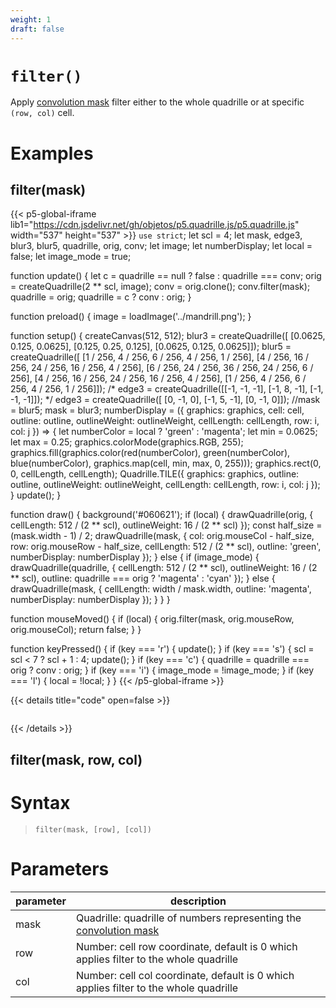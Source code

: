 ```yaml
---
weight: 1
draft: false
---
```


# `filter()`

Apply [convolution mask](https://en.wikipedia.org/wiki/Kernel_%28image_processing%29) filter either to the whole quadrille or at specific `(row, col)` cell.

# Examples

## filter(mask)

{{< p5-global-iframe lib1="https://cdn.jsdelivr.net/gh/objetos/p5.quadrille.js/p5.quadrille.js" width="537" height="537" >}}
`use strict`;
let scl = 4;
let mask, edge3, blur3, blur5, quadrille, orig, conv;
let image;
let numberDisplay;
let local = false;
let image_mode = true;

function update() {
  let c = quadrille == null ? false : quadrille === conv;
  orig = createQuadrille(2 ** scl, image);
  conv = orig.clone();
  conv.filter(mask);
  quadrille = orig;
  quadrille = c ? conv : orig;
}

function preload() {
  image = loadImage('../mandrill.png');
}

function setup() {
  createCanvas(512, 512);
  blur3 = createQuadrille([
    [0.0625, 0.125, 0.0625],
    [0.125, 0.25, 0.125],
    [0.0625, 0.125, 0.0625]]);
  blur5 = createQuadrille([
    [1 / 256, 4 / 256, 6 / 256, 4 / 256, 1 / 256],
    [4 / 256, 16 / 256, 24 / 256, 16 / 256, 4 / 256],
    [6 / 256, 24 / 256, 36 / 256, 24 / 256, 6 / 256],
    [4 / 256, 16 / 256, 24 / 256, 16 / 256, 4 / 256],
    [1 / 256, 4 / 256, 6 / 256, 4 / 256, 1 / 256]]);
  /*
  edge3 = createQuadrille([[-1, -1, -1],
                           [-1,  8, -1],
                           [-1, -1, -1]]); 
  */
  edge3 = createQuadrille([
    [0, -1, 0],
    [-1, 5, -1],
    [0, -1, 0]]);
  //mask = blur5;
  mask = blur3;
  numberDisplay = ({ graphics: graphics, cell: cell, outline: outline, outlineWeight: outlineWeight, cellLength: cellLength, row: i, col: j }) => {
    let numberColor = local ? 'green' : 'magenta';
    let min = 0.0625;
    let max = 0.25;
    graphics.colorMode(graphics.RGB, 255);
    graphics.fill(graphics.color(red(numberColor), green(numberColor), blue(numberColor), graphics.map(cell, min, max, 0, 255)));
    graphics.rect(0, 0, cellLength, cellLength);
    Quadrille.TILE({ graphics: graphics, outline: outline, outlineWeight: outlineWeight, cellLength: cellLength, row: i, col: j });
  }
  update();
}

function draw() {
  background('#060621');
  if (local) {
    drawQuadrille(orig, { cellLength: 512 / (2 ** scl), outlineWeight: 16 / (2 ** scl) });
    const half_size = (mask.width - 1) / 2;
    drawQuadrille(mask, { col: orig.mouseCol - half_size, row: orig.mouseRow - half_size, cellLength: 512 / (2 ** scl), outline: 'green', numberDisplay: numberDisplay });
  }
  else {
    if (image_mode) {
      drawQuadrille(quadrille, { cellLength: 512 / (2 ** scl), outlineWeight: 16 / (2 ** scl), outline: quadrille === orig ? 'magenta' : 'cyan' });
    } else {
      drawQuadrille(mask, { cellLength: width / mask.width, outline: 'magenta', numberDisplay: numberDisplay });
    }
  }
}

function mouseMoved() {
  if (local) {
    orig.filter(mask, orig.mouseRow, orig.mouseCol);
    return false;
  }
}

function keyPressed() {
  if (key === 'r') {
    update();
  }
  if (key === 's') {
    scl = scl < 7 ? scl + 1 : 4;
    update();
  }
  if (key === 'c') {
    quadrille = quadrille === orig ? conv : orig;
  }
  if (key === 'i') {
    image_mode = !image_mode;
  }
  if (key === 'l') {
    local = !local;
  }
}
{{< /p5-global-iframe >}}

{{< details title="code" open=false >}}
```js

```
{{< /details >}}

## filter(mask, row, col)

# Syntax

> `filter(mask, [row], [col])`

# Parameters

| parameter | description                                                                                                                      |
|-----------|----------------------------------------------------------------------------------------------------------------------------------|
| mask      | Quadrille: quadrille of numbers representing the [convolution mask](https://en.wikipedia.org/wiki/Kernel_%28image_processing%29) |
| row       | Number: cell row coordinate, default is 0 which applies filter to the whole quadrille                                            |
| col       | Number: cell col coordinate, default is 0 which applies filter to the whole quadrille                                            |